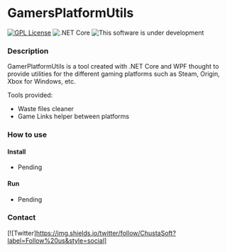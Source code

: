 # GamersPlatformUtils

[![GPL License](https://img.shields.io/github/license/ChustaSoft/GamerPlatformUtils?style=for-the-badge)](https://github.com/ChustaSoft/GamerPlatformUtils/blob/master/LICENSE)
![.NET Core](https://github.com/ChustaSoft/GamerPlatformUtils/workflows/.NET%20Core/badge.svg?branch=master)
![This software is under development](https://img.shields.io/badge/-In%20development-yellow)



### Description

GamerPlatformUtils is a tool created with .NET Core and WPF thought to provide utilities for the different gaming platforms such as Steam, Origin, Xbox for Windows, etc.

Tools provided:
- Waste files cleaner
- Game Links helper between platforms



### How to use

#### Install

- Pending

#### Run

- Pending



### Contact


[![Twitter]https://img.shields.io/twitter/follow/ChustaSoft?label=Follow%20us&style=social]
